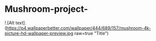 # Mushroom-project-
!.[AIt text].(https://p4.wallpaperbetter.com/wallpaper/444/689/157/mushroom-4k-picture-hd-wallpaper-preview.jpg raw=true "Title")

